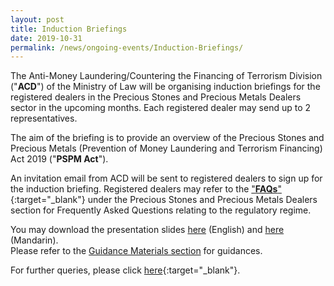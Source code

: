 ```yaml
---
layout: post
title: Induction Briefings
date: 2019-10-31
permalink: /news/ongoing-events/Induction-Briefings/
---
```

The Anti-Money Laundering/Countering the Financing of Terrorism Division ("**ACD**") of the Ministry of Law will be organising induction briefings for the registered dealers in the Precious Stones and Precious Metals Dealers sector in the upcoming months. Each registered dealer may send up to 2 representatives.

The aim of the briefing is to provide an overview of the Precious Stones and Precious Metals (Prevention of Money Laundering and Terrorism Financing) Act 2019 ("**PSPM Act**").

An invitation email from ACD will be sent to registered dealers to sign up for the induction briefing. Registered dealers may refer to the ["**FAQs**"](https://va.ecitizen.gov.sg/cfp/customerPages/mlaw/explorefaq.aspx){:target="_blank"} under the Precious Stones and Precious Metals Dealers section for Frequently Asked Questions relating to the regulatory regime.

You may download the presentation slides [here](/images/IB_Slides_English_20191114_V2.pdf) (English) and [here](/images/IB_Slides_Chinese_20191029_V02Final.pdf) (Mandarin).<br>
Please refer to the [Guidance Materials section](/guidance-materials/) for guidances.

For further queries, please click [here](https://eservices.mlaw.gov.sg/enquiry/){:target="_blank"}.
